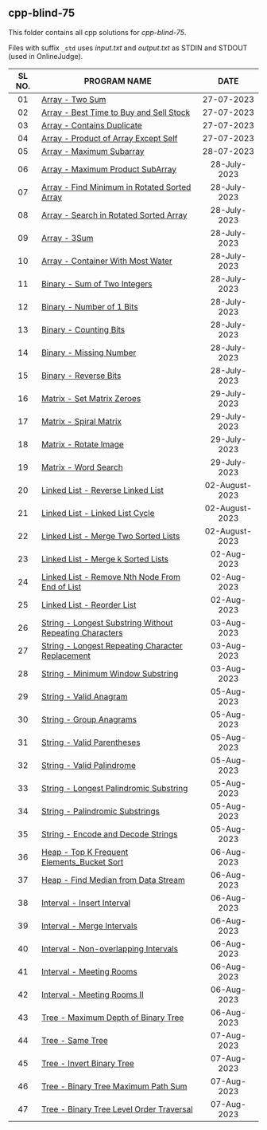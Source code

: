 ## cpp-blind-75

This folder contains all cpp solutions for _cpp-blind-75_.

Files with suffix `_std` uses _input.txt_ and _output.txt_ as STDIN and STDOUT (used in OnlineJudge).

| SL NO. | PROGRAM NAME | DATE |
| :----: | --------- | :-----: |
| 01 | [Array - Two Sum](<01_Array_-_Two_Sum.cpp>) | 27-07-2023 |
| 02 | [Array -  Best Time to Buy and Sell Stock](<02_Array_-__Best_Time_to_Buy_and_Sell_Stock.cpp>) | 27-07-2023 |
| 03 | [Array - Contains Duplicate](<03_Array_-_Contains_Duplicate.cpp>) | 27-07-2023 |
| 04 | [Array - Product of Array Except Self](<04_Array_-_Product_of_Array_Except_Self.cpp>) | 27-07-2023 |
| 05 | [Array - Maximum Subarray](<05_Array_-_Maximum_Subarray.cpp>) | 28-07-2023 |
| 06 | [Array - Maximum Product SubArray](<06_Array_-_Maximum_Product_SubArray.cpp>) | 28-July-2023 | 
| 07 | [Array - Find Minimum in Rotated Sorted Array](<07_Array_-_Find_Minimum_in_Rotated_Sorted_Array.cpp>) | 28-July-2023 | 
| 08 | [Array - Search in Rotated Sorted Array](<08_Array_-_Search_in_Rotated_Sorted_Array.cpp>) | 28-July-2023 | 
| 09 | [Array - 3Sum](<09_Array_-_3Sum.cpp>) | 28-July-2023 | 
| 10 | [Array - Container With Most Water](<10_Array_-_Container_With_Most_Water.cpp>) | 28-July-2023 | 
| 11 | [Binary - Sum of Two Integers](<11_Binary_-_Sum_of_Two_Integers.cpp>) | 28-July-2023 | 
| 12 | [Binary - Number of 1 Bits](<12_Binary_-_Number_of_1_Bits.cpp>) | 28-July-2023 | 
| 13 | [Binary - Counting Bits](<13_Binary_-_Counting_Bits.cpp>) | 28-July-2023 | 
| 14 | [Binary - Missing Number](<14_Binary_-_Missing_Number.cpp>) | 28-July-2023 | 
| 15 | [Binary - Reverse Bits](<15_Binary_-_Reverse_Bits.cpp>) | 28-July-2023 | 
| 16 | [Matrix - Set Matrix Zeroes](<16_Matrix_-_Set_Matrix_Zeroes.cpp>) | 29-July-2023 | 
| 17 | [Matrix - Spiral Matrix](<17_Matrix_-_Spiral_Matrix.cpp>) | 29-July-2023 | 
| 18 | [Matrix - Rotate Image](<18_Matrix_-_Rotate_Image.cpp>) | 29-July-2023 | 
| 19 | [Matrix - Word Search](<19_Matrix_-_Word_Search.cpp>) | 29-July-2023 | 
| 20 | [Linked List - Reverse Linked List](<20_Linked_List_-_Reverse_Linked_List.cpp>) | 02-August-2023 | 
| 21 | [Linked List - Linked List Cycle](<21_Linked_List_-_Linked_List_Cycle.cpp>) | 02-August-2023 | 
| 22 | [Linked List - Merge Two Sorted Lists](<22_Linked_List_-_Merge_Two_Sorted_Lists.cpp>) | 02-August-2023 | 
| 23 | [Linked List - Merge k Sorted Lists](<23_Linked_List_-_Merge_k_Sorted_Lists.cpp>) | 02-Aug-2023 | 
| 24 | [Linked List - Remove Nth Node From End of List](<24_Linked_List_-_Remove_Nth_Node_From_End_of_List.cpp>) | 02-Aug-2023 | 
| 25 | [Linked List - Reorder List](<25_Linked_List_-_Reorder_List.cpp>) | 02-Aug-2023 | 
| 26 | [String - Longest Substring Without Repeating Characters](<26_String_-_Longest_Substring_Without_Repeating_Characters.cpp>) | 03-Aug-2023 | 
| 27 | [String - Longest Repeating Character Replacement](<27_String_-_Longest_Repeating_Character_Replacement.cpp>) | 03-Aug-2023 | 
| 28 | [String - Minimum Window Substring](<28_String_-_Minimum_Window_Substring.cpp>) | 03-Aug-2023 | 
| 29 | [String - Valid Anagram](<29_String_-_Valid_Anagram.cpp>) | 05-Aug-2023 | 
| 30 | [String - Group Anagrams](<30_String_-_Group_Anagrams.cpp>) | 05-Aug-2023 | 
| 31 | [String - Valid Parentheses](<31_String_-_Valid_Parentheses.cpp>) | 05-Aug-2023 | 
| 32 | [String - Valid Palindrome](<32_String_-_Valid_Palindrome.cpp>) | 05-Aug-2023 | 
| 33 | [String - Longest Palindromic Substring](<33_String_-_Longest_Palindromic_Substring.cpp>) | 05-Aug-2023 | 
| 34 | [String - Palindromic Substrings](<34_String_-_Palindromic_Substrings.cpp>) | 05-Aug-2023 | 
| 35 | [String - Encode and Decode Strings](<35_String_-_Encode_and_Decode_Strings.cpp>) | 05-Aug-2023 | 
| 36 | [Heap - Top K Frequent Elements_Bucket Sort](<36_Heap_-_Top_K_Frequent_Elements_Bucket_Sort.cpp>) | 06-Aug-2023 | 
| 37 | [Heap - Find Median from Data Stream](<37_Heap_-_Find_Median_from_Data_Stream.cpp>) | 06-Aug-2023 | 
| 38 | [Interval - Insert Interval](<38_Interval_-_Insert_Interval.cpp>) | 06-Aug-2023 | 
| 39 | [Interval - Merge Intervals](<39_Interval_-_Merge_Intervals.cpp>) | 06-Aug-2023 | 
| 40 | [Interval - Non-overlapping Intervals](<40_Interval_-_Non-overlapping_Intervals.cpp>) | 06-Aug-2023 | 
| 41 | [Interval - Meeting Rooms](<41_Interval_-_Meeting_Rooms.cpp>) | 06-Aug-2023 | 
| 42 | [Interval - Meeting Rooms II](<42_Interval_-_Meeting_Rooms_II.cpp>) | 06-Aug-2023 | 
| 43 | [Tree - Maximum Depth of Binary Tree](<43_Tree_-_Maximum_Depth_of_Binary_Tree.cpp>) | 06-Aug-2023 | 
| 44 | [Tree - Same Tree](<44_Tree_-_Same_Tree.cpp>) | 07-Aug-2023 | 
| 45 | [Tree - Invert Binary Tree](<45_Tree_-_Invert_Binary_Tree.cpp>) | 07-Aug-2023 | 
| 46 | [Tree - Binary Tree Maximum Path Sum](<46_Tree_-_Binary_Tree_Maximum_Path_Sum.cpp>) | 07-Aug-2023 | 
| 47 | [Tree - Binary Tree Level Order Traversal](<47_Tree_-_Binary_Tree_Level_Order_Traversal.cpp>) | 07-Aug-2023 | 
